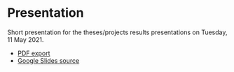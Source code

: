 # Presentation

Short presentation for the theses/projects results presentations on Tuesday, 11 May 2021.

* [PDF export](./Endler-Martin-ROS-2-Presentation.pdf)
* [Google Slides source](https://docs.google.com/presentation/d/1oJWGsXRCubv9LYSNrnwZg7UeccFxKczfv2S3iFqt_J8/edit?usp=sharing) 

